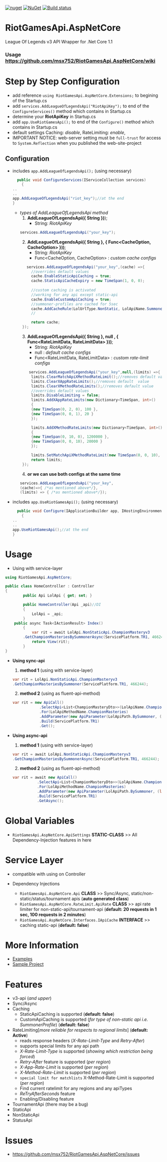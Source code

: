 [![nuget](https://img.shields.io/badge/Nuget-RiotGamesApi.AspNetCore-brightgreen.svg?style=flat-square&maxAge=259200)](https://www.nuget.org/packages/RiotGamesApi.AspNetCore)
[![NuGet](https://img.shields.io/nuget/v/RiotGamesApi.AspNetCore.svg?style=flat-square)](https://www.nuget.org/packages/RiotGamesApi.AspNetCore)
[![Build status](https://ci.appveyor.com/api/projects/status/nli0nlk8trqo57qg)](https://ci.appveyor.com/project/msx752/riotgamesapi-aspnetcore)

# RiotGamesApi.AspNetCore
League Of Legends v3 API Wrapper for .Net Core 1.1

### **Usage** https://github.com/msx752/RiotGamesApi.AspNetCore/wiki

# Step by Step Configuration
- add reference `using RiotGamesApi.AspNetCore.Extensions;` to begining of the Startup.cs
- add `services.AddLeagueOfLegendsApi("RiotApiKey");` to end of the `ConfigureServices()` method which contains in Startup.cs
- determine your **RiotApiKey** in Startup.cs
- add `app.UseRiotGamesApi();` to end of the `Configure()` method which contains in Startup.cs
- default settings Caching: *disable*, RateLimiting: *enable*, 
- IMPORTANT NOTICE: web-server setting must be `full-trust` for access to `System.Reflection` when you published the web-site-project

## Configuration
- includes `app.AddLeagueOfLegendsApi();` (using necessary)
	```c#
	  public void ConfigureServices(IServiceCollection services)
        {
	..
	..
	app.AddLeagueOfLegendsApi("riot_key");//at the end
	}
	```
	- *types of AddLeagueOfLegendsApi method*
		1. **AddLeagueOfLegendsApi({ String })**);
			- String: *RiotApiKey*
		```c#
		services.AddLeagueOfLegendsApi("your_key");
		```
		2. **AddLeagueOfLegendsApi({ String }, { Func<CacheOption, CacheOption> }))**;
			- String: *RiotApiKey*
			- Func<CacheOption, CacheOption> : *custom cache configs*
		 ```c#
			services.AddLeagueOfLegendsApi("your_key",(cache) =>{
		      //overrides default values
		      cache.EnableStaticApiCaching = true;
		      cache.StaticApiCacheExpiry = new TimeSpan(1, 0, 0);
		      
		      //custom caching is activated
		      //working for any api except static-api
		      cache.EnableCustomApiCaching = true;
		      //summoner-profiles are cached for 5sec
		      cache.AddCacheRule(LolUrlType.NonStatic, LolApiName.Summoner, new TimeSpan(0, 0, 5));
		      //

		      return cache;
		  });
		```
		3. **AddLeagueOfLegendsApi({ String },  null , { Func<RateLimitData, RateLimitData> }))**;
			- String: *RiotApiKey*
			- null : *default cache configs*
			- Func<RateLimitData, RateLimitData> : *custom rate-limit configs*
		 ```c#
			 services.AddLeagueOfLegendsApi("your_key",null,(limits) =>{
		      limits.ClearMatchApiXMethodRateLimit();//removes default value
		      limits.ClearXAppRateLimits();//removes default  value
		      limits.ClearXMethodRateLimits();//removes default value
		      //overrides default values
		      limits.DisableLimiting = false;
		      limits.AddXAppRateLimits(new Dictionary<TimeSpan, int>()
		      {
			  {new TimeSpan(0, 2, 0), 100 },
			  {new TimeSpan(0, 0, 1), 20 }
		      });

		      limits.AddXMethodRateLimits(new Dictionary<TimeSpan, int>()
		      {
			  {new TimeSpan(0, 10, 0), 1200000 },
			  {new TimeSpan(0, 0, 10), 20000 }
		      });

		      limits.SetMatchApiXMethodRateLimit(new TimeSpan(0, 0, 10), 500);
		      return limits;
		  });
		```
		4. **or we can use both configs at the same time**
		```c#
		services.AddLeagueOfLegendsApi("your_key",
		(cache)=>{ /*as mentioned above*/}, 
		(limits) => { /*as mentioned above*/});
		```
- includes `app.UseRiotGamesApi();` (using necessary)
	```c#
	  public void Configure(IApplicationBuilder app, IHostingEnvironment env, ILoggerFactory loggerFactory)
        {
	..
	..
	app.UseRiotGamesApi();//at the end
	}
	```
# Usage
- Using with service-layer

```c#
using RiotGamesApi.AspNetCore;

public class HomeController : Controller
{
        public Api LolApi { get; set; }

        public HomeController(Api _api)//DI
        {
            LolApi = _api;
        }
	public async Task<IActionResult> Index()
        {
            var rit = await LolApi.NonStaticApi.ChampionMasteryv3
	    .GetChampionMasteriesBySummonerAsync(ServicePlatform.TR1, 466244);
            return View(rit);
        }
}
```

- **Using sync-api**
	1. **method 1** (using with service-layer)
	 ```c#
	var rit = LolApi.NonStaticApi.ChampionMasteryv3
	.GetChampionMasteriesBySummoner(ServicePlatform.TR1, 466244);
	 ```
	 
	2. **method 2** (using as fluent-api-method)
	```c#
	var rit = new ApiCall()
                .SelectApi<List<ChampionMasteryDto>>(LolApiName.ChampionMastery)
                .For(LolApiMethodName.ChampionMasteries)
                .AddParameter(new ApiParameter(LolApiPath.BySummoner, (long)466244))
                .Build(ServicePlatform.TR1)
                .Get();
	```
	 
- **Using async-api**
	1. **method 1** (using with service-layer)
	```c#
	var rit = await LolApi.NonStaticApi.ChampionMasteryv3
	.GetChampionMasteriesBySummonerAsync(ServicePlatform.TR1, 466244);
	```
	
	2. **method 2** (using as fluent-api-method)
	 ```c#
	 var rit = await new ApiCall()
                .SelectApi<List<ChampionMasteryDto>>(LolApiName.ChampionMastery)
                .For(LolApiMethodName.ChampionMasteries)
                .AddParameter(new ApiParameter(LolApiPath.BySummoner, (long)466244))
                .Build(ServicePlatform.TR1)
                .GetAsync();
	 ```

# Global Variables
- `RiotGamesApi.AspNetCore.ApiSettings` **STATIC-CLASS** >> All Dependency-Injection features in here

# Service Layer
- compatible with using on Controller

- Dependency Injections
  - `RiotGamesApi.AspNetCore.Api` **CLASS** >> Sync/Async, static/non-static/status/tournament apis (**auto generated class**)
  - `RiotGamesApi.AspNetCore.RateLimit.ApiRate` **CLASS** >> api rate limiter for non-static-api/tournament-api (**default: 20 requests in 1 sec, 100 requests in 2 minutes**)
  - `RiotGamesApi.AspNetCore.Interfaces.IApiCache` **INTERFACE** >> caching static-api (**default: false**)


# More Information
- [Examples](https://github.com/msx752/RiotGamesApi.AspNetCore/blob/master/RiotCaller.Tests/RiotGamesApis)
- [Sample Project](https://github.com/msx752/RiotGamesApi.AspNetCore/blob/master/RiotCaller.Web)

# Features
- v3-api (*and upper*)
- Sync/Async 
- Caching
	- StaticApiCaching is supported (**default: false**)
	- CustomApiCaching is supported (*for type of non-static api i.e. SummonerProfile*) (**default: false**)
- RateLimiting[*more reliable for respects to regional limits*] (**default: Active**)
	- reads response headers (*X-Rate-Limit-Type* and *Retry-After*)
	- supports special limits for any api path
	- *X-Rate-Limit-Type* is supported (*showing which restriction being forced*)
	- *Retry-After* feature is supported (*per region*)
	- *X-App-Rate-Limit* is supported (*per region*)
	- *X-Method-Rate-Limit* is supported  (*per region*)
	- `special limit for matchlists` X-Method-Rate-Limit is supported  (*per region*)
	- Find current ratelimit for any regions and any apiTypes
	- *ReTryAfterSeconds* feature
	- Enabling/Disabling feature
- TournamentApi  (there may be a bug)
- StaticApi
- NonStaticApi
- StatusApi

# Issues
- https://github.com/msx752/RiotGamesApi.AspNetCore/issues
